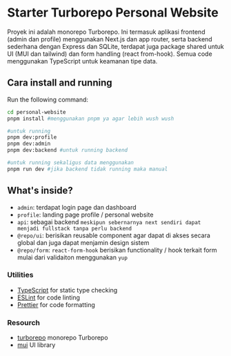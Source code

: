 # Starter Turborepo Personal Website

Proyek ini adalah monorepo Turborepo. Ini termasuk aplikasi frontend (admin dan profile) menggunakan Next.js dan app router, serta backend sederhana dengan Express dan SQLite, terdapat juga package shared untuk UI (MUI dan tailwind) dan form handling (react from-hook). Semua code menggunakan TypeScript untuk keamanan tipe data.

## Cara install and running

Run the following command:

```sh
cd personal-website
pnpm install #menggunakan pnpm ya agar lebih wush wush

#untuk running
pnpm dev:profile
pnpm dev:admin
pnpm dev:backend #untuk running backend

#untuk running sekaligus data menggunakan
pnpm run dev #jika backend tidak running maka manual
```

## What's inside?

- `admin`: terdapat login page dan dashboard
- `profile`: landing page profile / personal website
- `api`: sebagai backend `meskipun sebernarnya next sendiri dapat menjadi fullstack tanpa perlu backend`
- `@repo/ui`: berisikan reusable component agar dapat di akses secara global dan juga dapat menjamin design sistem
- `@repo/form`: `react-form-hook` berisikan functionality / hook terkait form mulai dari validaiton menggunakan `yup`

### Utilities

- [TypeScript](https://www.typescriptlang.org/) for static type checking
- [ESLint](https://eslint.org/) for code linting
- [Prettier](https://prettier.io) for code formatting

### Resourch

- [turborepo](https://turborepo.com/) monorepo Turborepo
- [mui](https://mui.com/) UI library
